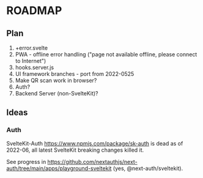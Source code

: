 # ROADMAP

## Plan

1. +error.svelte
2. PWA - offline error handling ("page not available offline, please connect to Internet")
3. hooks.server.js
4. UI framework branches - port from 2022-0525
5. Make QR scan work in browser?
6. Auth?
7. Backend Server (non-SvelteKit)?

## Ideas

### Auth

SvelteKit-Auth <https://www.npmjs.com/package/sk-auth> is dead as of 2022-06, all latest SvelteKit breaking changes killed it.

See progress in <https://github.com/nextauthjs/next-auth/tree/main/apps/playground-sveltekit> (yes, @next-auth/sveltekit).

